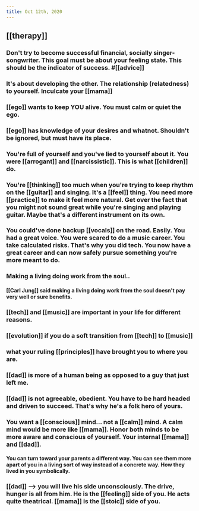 ```yaml
---
title: Oct 12th, 2020
---
```


## [[therapy]]
### Don't try to become successful financial, socially singer-songwriter. This goal must be about your feeling state. This should be the indicator of success.  #[[advice]]
### It's about developing the other. The relationship (relatedness) to yourself. Inculcate your [[mama]]
### [[ego]] wants to keep YOU alive. You must calm or quiet the ego.
### [[ego]] has knowledge of your desires and whatnot. Shouldn't  be ignored, but must have its place.
### You're full of yourself and you've lied to yourself about it. You were [[arrogant]] and [[narcissistic]]. This is what [[children]] do.
### You're [[thinking]] too much when you're trying to keep rhythm on the [[guitar]] and singing. It's a [[feel]] thing. You need more [[practice]] to make it feel more natural. Get over the fact that you might not sound great while you're singing and playing guitar. Maybe that's a different instrument on its own.
### You could've done backup [[vocals]] on the road. Easily. You had a great voice. You were scared to do a music career. You take calculated risks. That's why you did tech. You now have a great career and can now safely pursue something you're more meant to do.
### Making a living doing work from the soul..
#### [[Carl Jung]] said making a living doing work from the soul doesn't pay very well or sure benefits.
### [[tech]] and [[music]] are important in your life for different reasons.
### [[evolution]] if you do a soft transition from [[tech]] to [[music]]
### what your ruling [[principles]] have brought you to where you are.
### [[dad]] is more of a human being as opposed to a guy that just left me.
### [[dad]] is not agreeable, obedient. You have to be hard headed and driven to succeed. That's why he's a folk hero of yours.
### You want a [[conscious]] mind... not a [[calm]] mind. A calm mind would be more like [[mama]]. Honor both minds to be more aware and conscious of yourself. Your internal [[mama]] and [[dad]].
#### You can turn toward your parents a different way. You can see them more apart of you in a living sort of way instead of a concrete way. How they lived in you symbolically.
### [[dad]] --> you will live his side unconsciously. The drive, hunger is all from him. He is the [[feeling]] side of you. He acts quite theatrical. [[mama]] is the [[stoic]] side of you.
